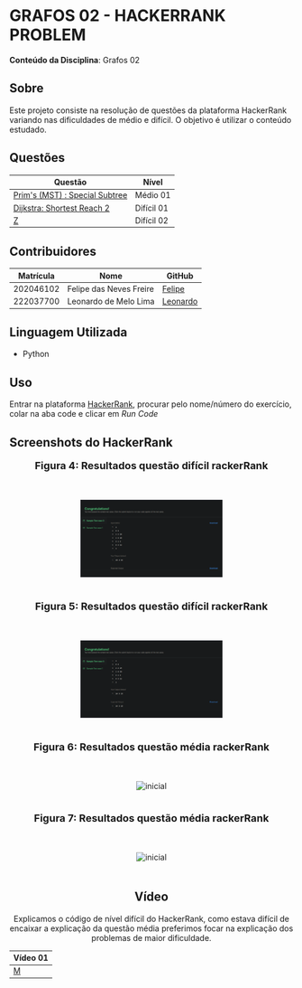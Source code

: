 # GRAFOS 02 - HACKERRANK PROBLEM

**Conteúdo da Disciplina**: Grafos 02

## Sobre

Este projeto consiste na resolução de questões da plataforma HackerRank variando nas dificuldades de médio e difícil. O objetivo é utilizar o conteúdo estudado.

## Questões

<center>

</head>
<body>

<table>
    <thead>
        <tr>
            <th>Questão</th>
            <th>Nível</th>
        </tr>
    </thead>
    <tbody>
        <tr>
            <td><a href="https://www.hackerrank.com/challenges/primsmstsub/problem" target="_blank">Prim's (MST) : Special Subtree</td>
            <td>Médio 01</td>
        </tr>
        <tr>
            <td><a href="https://www.hackerrank.com/challenges/dijkstrashortreach/problem" target="_blank">Dijkstra: Shortest Reach 2</td>
            <td>Difícil 01</td>
        </tr>
        <tr>
            <td><a href="" target="_blank">Z</td>
            <td>Difícil 02</td>
        </tr>
    </tbody>
</table>

</body>
</html>

</center>

## Contribuidores

<center>

</head>
<body>

<table>
    <thead>
        <tr>
            <th>Matrícula</th>
            <th>Nome</th>
            <th>GitHub</th>
        </tr>
    </thead>
    <tbody>
        <tr>
            <td>202046102</td>
            <td>Felipe das Neves Freire</td>
            <td><a href="https://github.com/FelipeFreire-gf" target="_blank">Felipe</a></td>
        </tr>
        <tr>
            <td>222037700</td>
            <td>Leonardo de Melo Lima</td>
            <td><a href="https://github.com/leozinlima" target="_blank">Leonardo</a></td>
        </tr>
    </tbody>
</table>

</body>
</html>

</center>

## Linguagem Utilizada

- Python

## Uso

Entrar na plataforma [HackerRank](https://www.hackerrank.com/dashboard), procurar pelo nome/número do exercício, colar na aba code e clicar em _Run Code_

## Screenshots do HackerRank

<div align="center">
  <font size="4"><p style="text-align: center; margin-bottom: 50px;"><b>Figura 4: Resultados questão difícil rackerRank</b></p></font>
</div>

<div align="center">
<img src="Assets/QuestaoDificil1_case0_1.png" alt="inicial" style=" max-width: 50%; height: auto; margin-bottom: 20px;">
</div>
<div align="center">

<div align="center">
  <font size="4"><p style="text-align: center; margin-bottom: 50px;"><b>Figura 5: Resultados questão difícil rackerRank</b></p></font>
</div>

<div align="center">
<img src="Assets/QuestaoDificil1_case0_2.png" alt="inicial" style=" max-width: 50%; height: auto; margin-bottom: 20px;">
</div>
<div align="center">

<div align="center">
  <font size="4"><p style="text-align: center; margin-bottom: 50px;"><b>Figura 6: Resultados questão média rackerRank</b></p></font>
</div>

<div align="center">
<img src="Assets/11.png" alt="inicial" style=" max-width: 50%; height: auto; margin-bottom: 20px;">
</div>
<div align="center">

<div align="center">
  <font size="4"><p style="text-align: center; margin-bottom: 50px;"><b>Figura 7: Resultados questão média rackerRank</b></p></font>
</div>

<div align="center">
<img src="Assets/10.png" alt="inicial" style=" max-width: 50%; height: auto; margin-bottom: 20px;">
</div>
<div align="center">


## Vídeo

Explicamos o código de nível difícil do HackerRank, como estava difícil de encaixar a explicação da questão média preferimos focar na explicação dos problemas de maior dificuldade.

</head>
<body>

<table>
    <thead>
        <tr>
            <th>Vídeo 01</th>
        </tr>
    </thead>
    <tbody>
        <tr>
            <td><a href="" target="_blank">M</a></td>
        </tr>
    </tbody>
</table>

</body>
</html>
